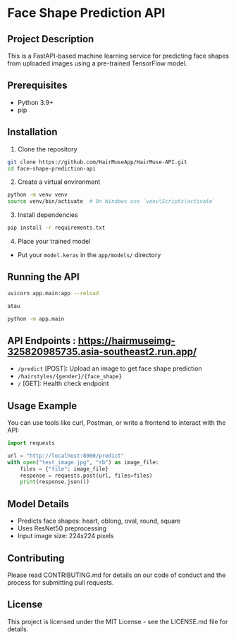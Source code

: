 # Face Shape Prediction API

## Project Description
This is a FastAPI-based machine learning service for predicting face shapes from uploaded images using a pre-trained TensorFlow model.

## Prerequisites
- Python 3.9+
- pip

## Installation

1. Clone the repository
```bash
git clone https://github.com/HairMuseApp/HairMuse-API.git
cd face-shape-prediction-api
```

2. Create a virtual environment
```bash
python -m venv venv
source venv/bin/activate  # On Windows use `venv\Scripts\activate`
```

3. Install dependencies
```bash
pip install -r requirements.txt
```

4. Place your trained model
- Put your `model.keras` in the `app/models/` directory

## Running the API

```bash
uvicorn app.main:app --reload

atau 

python -m app.main 
```

## API Endpoints : https://hairmuseimg-325820985735.asia-southeast2.run.app/

- `/predict` [POST]: Upload an image to get face shape prediction
- `/hairstyles/{gender}/{face_shape}`
- `/` [GET]: Health check endpoint

## Usage Example
You can use tools like curl, Postman, or write a frontend to interact with the API:

```python
import requests

url = "http://localhost:8000/predict"
with open("test_image.jpg", "rb") as image_file:
    files = {"file": image_file}
    response = requests.post(url, files=files)
    print(response.json())
```

## Model Details
- Predicts face shapes: heart, oblong, oval, round, square
- Uses ResNet50 preprocessing
- Input image size: 224x224 pixels

## Contributing
Please read CONTRIBUTING.md for details on our code of conduct and the process for submitting pull requests.

## License
This project is licensed under the MIT License - see the LICENSE.md file for details.
